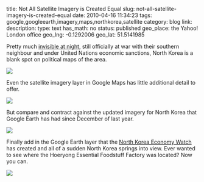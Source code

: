 title: Not All Satellite Imagery is Created Equal
slug: not-all-satellite-imagery-is-created-equal
date: 2010-04-16 11:34:23
tags: google,googleearth,imagery,maps,northkorea,satellite
category: blog
link: 
description: 
type: text
has_math: no
status: published
geo_place: the Yahoo! London office
geo_lng: -0.1292006
geo_lat: 51.5141985

Pretty much [invisible at night](https://www.globalsecurity.org/military/world/dprk/dprk-dark.htm "https://www.globalsecurity.org/military/world/dprk/dprk-dark.htm"), still officially at war with their southern neighbour and under United Nations economic sanctions, North Korea is a blank spot on political maps of the area.

[![](/wp-content/uploads/2010/04/Google-Maps-North-Korea-300x214.jpg)](/wp-content/uploads/2010/04/Google-Maps-North-Korea.jpg "/wp-content/uploads/2010/04/Google-Maps-North-Korea.jpg")

Even the satellite imagery layer in Google Maps has little additional detail to offer.

[![](/wp-content/uploads/2010/04/Google-Maps-North-Korea-2-300x214.jpg)](/wp-content/uploads/2010/04/Google-Maps-North-Korea-2.jpg "/wp-content/uploads/2010/04/Google-Maps-North-Korea-2.jpg")

But compare and contract against the updated imagery for North Korea that Google Earth has had since December of last year.

[![](/wp-content/uploads/2010/04/Google-Earth-North-Korea-300x215.jpg)](/wp-content/uploads/2010/04/Google-Earth-North-Korea.jpg "/wp-content/uploads/2010/04/Google-Earth-North-Korea.jpg")

Finally add in the Google Earth layer that the [North Korea Economy Watch](https://www.nkeconwatch.com/north-korea-uncovered-google-earth/ "https://www.nkeconwatch.com/north-korea-uncovered-google-earth/") has created and all of a sudden North Korea springs into view. Ever wanted to see where the Hoeryong Essential Foodstuff Factory was located? Now you can.

[![](/wp-content/uploads/2010/04/Google-Earth-North-Korea-2-300x215.jpg)](/wp-content/uploads/2010/04/Google-Earth-North-Korea-2.jpg "/wp-content/uploads/2010/04/Google-Earth-North-Korea-2.jpg")




